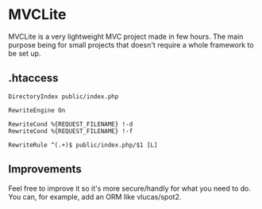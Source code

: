 # MVCLite

MVCLite is a very lightweight MVC project made in few hours.
The main purpose being for small projects that doesn't require a whole framework to be set up.

## .htaccess

```
DirectoryIndex public/index.php

RewriteEngine On

RewriteCond %{REQUEST_FILENAME} !-d
RewriteCond %{REQUEST_FILENAME} !-f

RewriteRule ^(.+)$ public/index.php/$1 [L]
```

## Improvements

Feel free to improve it so it's more secure/handly for what you need to do. You can, for example, add an ORM like vlucas/spot2.
